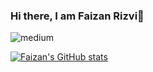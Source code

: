 ### Hi there, I am Faizan Rizvi👋
[<img align="left" alt="medium" src="https://img.shields.io/badge/medium-%2312100E.svg?&style=for-the-badge&logo=medium&logoColor=white" />](https://rizvi-faizan58.medium.com/)
</br>

[![Faizan's GitHub stats](https://github-readme-stats.vercel.app/api?username=faizanrizvi)](https://github.com/faizanrizvi/github-readme-stats)

<!--
**faizanrizvi/faizanrizvi** is a ✨ _special_ ✨ repository because its `README.md` (this file) appears on your GitHub profile.

Here are some ideas to get you started:

- 🔭 I’m currently working on ...
- 🌱 I’m currently learning ...
- 👯 I’m looking to collaborate on ...
- 🤔 I’m looking for help with ...
- 💬 Ask me about ...
- 📫 How to reach me: ...
- 😄 Pronouns: ...
- ⚡ Fun fact: ...
-->
